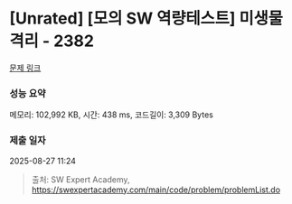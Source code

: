 # [Unrated] [모의 SW 역량테스트] 미생물 격리 - 2382 

[문제 링크](https://swexpertacademy.com/main/code/problem/problemDetail.do?contestProbId=AV597vbqAH0DFAVl) 

### 성능 요약

메모리: 102,992 KB, 시간: 438 ms, 코드길이: 3,309 Bytes

### 제출 일자

2025-08-27 11:24



> 출처: SW Expert Academy, https://swexpertacademy.com/main/code/problem/problemList.do